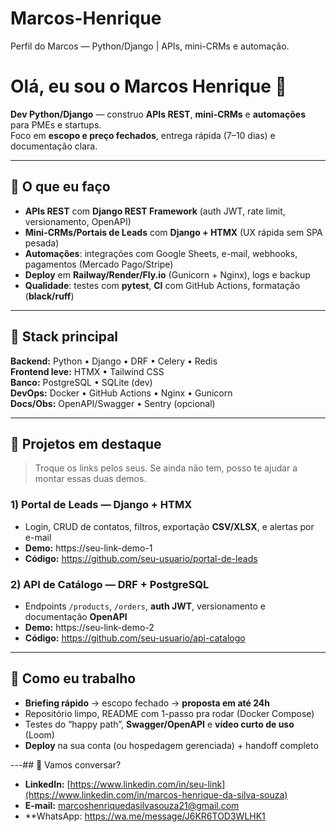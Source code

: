 # Marcos-Henrique
Perfil do Marcos — Python/Django | APIs, mini-CRMs e automação.

# Olá, eu sou o Marcos Henrique 👋

**Dev Python/Django** — construo **APIs REST**, **mini-CRMs** e **automações** para PMEs e startups.  
Foco em **escopo e preço fechados**, entrega rápida (7–10 dias) e documentação clara.

---

## 🔧 O que eu faço
- **APIs REST** com **Django REST Framework** (auth JWT, rate limit, versionamento, OpenAPI)
- **Mini-CRMs/Portais de Leads** com **Django + HTMX** (UX rápida sem SPA pesada)
- **Automações**: integrações com Google Sheets, e-mail, webhooks, pagamentos (Mercado Pago/Stripe)
- **Deploy** em **Railway/Render/Fly.io** (Gunicorn + Nginx), logs e backup
- **Qualidade**: testes com **pytest**, **CI** com GitHub Actions, formatação (**black/ruff**)

---

## 🧰 Stack principal
**Backend:** Python • Django • DRF • Celery • Redis  
**Frontend leve:** HTMX • Tailwind CSS  
**Banco:** PostgreSQL • SQLite (dev)  
**DevOps:** Docker • GitHub Actions • Nginx • Gunicorn  
**Docs/Obs:** OpenAPI/Swagger • Sentry (opcional)

---

## 🚀 Projetos em destaque
> Troque os links pelos seus. Se ainda não tem, posso te ajudar a montar essas duas demos.

### 1) Portal de Leads — Django + HTMX
- Login, CRUD de contatos, filtros, exportação **CSV/XLSX**, e alertas por e-mail  
- **Demo:** https://seu-link-demo-1  
- **Código:** https://github.com/seu-usuario/portal-de-leads

### 2) API de Catálogo — DRF + PostgreSQL
- Endpoints `/products`, `/orders`, **auth JWT**, versionamento e documentação **OpenAPI**  
- **Demo:** https://seu-link-demo-2  
- **Código:** https://github.com/seu-usuario/api-catalogo

---

## 🧪 Como eu trabalho
- **Briefing rápido** → escopo fechado → **proposta em até 24h**  
- Repositório limpo, README com 1-passo pra rodar (Docker Compose)  
- Testes do “happy path”, **Swagger/OpenAPI** e **vídeo curto de uso** (Loom)  
- **Deploy** na sua conta (ou hospedagem gerenciada) + handoff completo

---## 💬 Vamos conversar?
- **LinkedIn:** [https://www.linkedin.com/in/seu-link](https://www.linkedin.com/in/marcos-henrique-da-silva-souza)  
- **E-mail:** marcoshenriquedasilvasouza21@gmail.com  
- **WhatsApp: https://wa.me/message/J6KR6TOD3WLHK1
